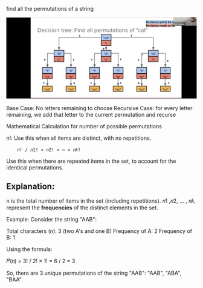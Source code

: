 find all the permutations of a string

![example](../../../../.assets/permutationOfString.png)

Base Case: No letters remaining to choose
Recursive Case: for every letter remaining, we add that letter to the current permutation and recurse


Mathematical Calculation for number of possible permutations

n!: Use this when all items are distinct, with no repetitions.

        𝑛! / 𝑛1! × 𝑛2! × ⋯ × 𝑛𝑘!

Use this when there are repeated items in the set, to account for the identical permutations.

## Explanation:

n is the total number of items in the set (including repetitions).
𝑛1 ,𝑛2, … , 𝑛𝑘, represent the **frequencies** of the distinct elements in the set.

Example:
Consider the string "AAB":

Total characters (n): 3 (two A's and one B)
Frequency of A: 2
Frequency of B: 1

Using the formula:

𝑃(𝑛) =    3! / 2! × 1! = 6 / 2 = 3

So, there are 3 unique permutations of the string "AAB": "AAB", "ABA", "BAA".